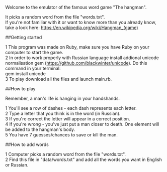 Welcome to the emulator of the famous word game "The hangman".<br />

It picks a random word from the file "words.txt".<br />
If you're not familiar with it or want to know more than you already know, take a look here: https://en.wikipedia.org/wiki/Hangman_(game)<br />

##Getting started<br />

1 This program was made on Ruby, make sure you have Ruby on your computer to start the game.<br />
2 In order to work properly with Russian language install addional unicode normalisation gem (https://github.com/blackwinter/unicode). Do this command in your terminal:<br />
   gem install unicode<br />
3 To play download all the files and launch main.rb.<br />

##How to play<br />

Remember, a man's life is hanging in your handshands.<br />

1 You'll see a row of dashes - each dash represents each letter.<br />
2 Type a letter that you think is in the word (in Russian).<br />
3 If you're correct the letter will appear in a correct position.<br />
4 If you're wrong - you've just put a man closer to death. One element will be added to the hangman's body.<br />
5 You have 7 guesses/chances to save or kill the man.<br />

##How to add words<br />

1 Computer picks a random word from the file "words.txt".<br />
2 Find this file in "data/words.txt" and add all the words you want in English or Russian.<br />
